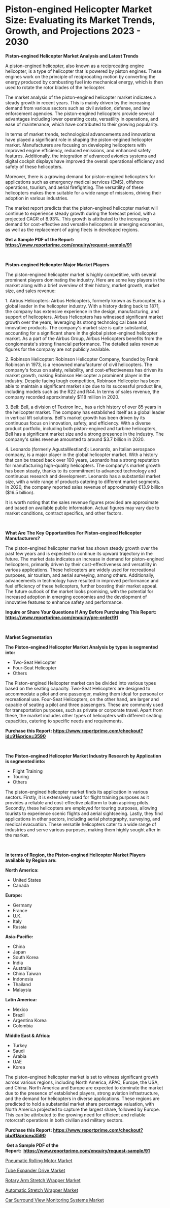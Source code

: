 <p><h1>Piston-engined Helicopter Market Size: Evaluating its Market Trends, Growth, and Projections 2023 - 2030</h1></p><p><strong>Piston-engined Helicopter Market Analysis and Latest Trends</strong></p>
<p><p>A piston-engined helicopter, also known as a reciprocating engine helicopter, is a type of helicopter that is powered by piston engines. These engines work on the principle of reciprocating motion by converting the energy produced by combusting fuel into mechanical energy, which is then used to rotate the rotor blades of the helicopter.</p><p>The market analysis of the piston-engined helicopter market indicates a steady growth in recent years. This is mainly driven by the increasing demand from various sectors such as civil aviation, defense, and law enforcement agencies. The piston-engined helicopters provide several advantages including lower operating costs, versatility in operations, and ease of maintenance, which have contributed to their growing popularity.</p><p>In terms of market trends, technological advancements and innovations have played a significant role in shaping the piston-engined helicopter market. Manufacturers are focusing on developing helicopters with improved engine efficiency, reduced emissions, and enhanced safety features. Additionally, the integration of advanced avionics systems and digital cockpit displays have improved the overall operational efficiency and safety of these helicopters.</p><p>Moreover, there is a growing demand for piston-engined helicopters for applications such as emergency medical services (EMS), offshore operations, tourism, and aerial firefighting. The versatility of these helicopters makes them suitable for a wide range of missions, driving their adoption in various industries.</p><p>The market report predicts that the piston-engined helicopter market will continue to experience steady growth during the forecast period, with a projected CAGR of 8.93%. This growth is attributed to the increasing demand for cost-effective and versatile helicopters in emerging economies, as well as the replacement of aging fleets in developed regions.</p></p>
<p><strong>Get a Sample PDF of the Report:&nbsp; <a href="https://www.reportprime.com/enquiry/request-sample/91">https://www.reportprime.com/enquiry/request-sample/91</a></strong></p>
<p>&nbsp;</p>
<p><strong>Piston-engined Helicopter Major Market Players</strong></p>
<p><p>The piston-engined helicopter market is highly competitive, with several prominent players dominating the industry. Here are some key players in the market along with a brief overview of their history, market growth, market size, and sales revenue:</p><p>1. Airbus Helicopters: Airbus Helicopters, formerly known as Eurocopter, is a global leader in the helicopter industry. With a history dating back to 1871, the company has extensive experience in the design, manufacturing, and support of helicopters. Airbus Helicopters has witnessed significant market growth over the years, leveraging its strong technological base and innovative products. The company's market size is quite substantial, accounting for a significant share in the global piston-engined helicopter market. As a part of the Airbus Group, Airbus Helicopters benefits from the conglomerate's strong financial performance. The detailed sales revenue figures for the company are not publicly available.</p><p>2. Robinson Helicopter: Robinson Helicopter Company, founded by Frank Robinson in 1973, is a renowned manufacturer of civil helicopters. The company's focus on safety, reliability, and cost-effectiveness has driven its market growth, making Robinson Helicopter a prominent player in the industry. Despite facing tough competition, Robinson Helicopter has been able to maintain a significant market size due to its successful product line, including models such as the R22 and R44. In terms of sales revenue, the company recorded approximately $118 million in 2020.</p><p>3. Bell: Bell, a division of Textron Inc., has a rich history of over 85 years in the helicopter market. The company has established itself as a global leader in vertical lift solutions. Bell's market growth has been driven by its continuous focus on innovation, safety, and efficiency. With a diverse product portfolio, including both piston-engined and turbine helicopters, Bell has a significant market size and a strong presence in the industry. The company's sales revenue amounted to around $3.7 billion in 2020.</p><p>4. Leonardo (formerly AgustaWestland): Leonardo, an Italian aerospace company, is a major player in the global helicopter market. With a history that can be traced back over 100 years, Leonardo has a strong reputation for manufacturing high-quality helicopters. The company's market growth has been steady, thanks to its commitment to advanced technology and continuous research and development. Leonardo has a substantial market size, with a wide range of products catering to different market segments. In 2020, the company reported sales revenue of approximately €13.9 billion ($16.5 billion).</p><p>It is worth noting that the sales revenue figures provided are approximate and based on available public information. Actual figures may vary due to market conditions, contract specifics, and other factors.</p></p>
<p>&nbsp;</p>
<p><strong>What Are The Key Opportunities For Piston-engined Helicopter Manufacturers?</strong></p>
<p><p>The piston-engined helicopter market has shown steady growth over the past few years and is expected to continue its upward trajectory in the future. The market data indicates an increase in demand for piston-engined helicopters, primarily driven by their cost-effectiveness and versatility in various applications. These helicopters are widely used for recreational purposes, air tourism, and aerial surveying, among others. Additionally, advancements in technology have resulted in improved performance and fuel efficiency of these helicopters, further boosting their market appeal. The future outlook of the market looks promising, with the potential for increased adoption in emerging economies and the development of innovative features to enhance safety and performance.</p></p>
<p><strong>Inquire or Share Your Questions If Any Before Purchasing This Report: <a href="https://www.reportprime.com/enquiry/pre-order/91">https://www.reportprime.com/enquiry/pre-order/91</a></strong></p>
<p>&nbsp;</p>
<p><strong>Market Segmentation</strong></p>
<p><strong>The Piston-engined Helicopter Market Analysis by types is segmented into:</strong></p>
<p><ul><li>Two-Seat Helicopter</li><li>Four-Seat Helicopter</li><li>Others</li></ul></p>
<p><p>The Piston-engined Helicopter market can be divided into various types based on the seating capacity. Two-Seat Helicopters are designed to accommodate a pilot and one passenger, making them ideal for personal or recreational use. Four-Seat Helicopters, on the other hand, are larger and capable of seating a pilot and three passengers. These are commonly used for transportation purposes, such as private or corporate travel. Apart from these, the market includes other types of helicopters with different seating capacities, catering to specific needs and requirements.</p></p>
<p><strong>Purchase this Report:&nbsp;<a href="https://www.reportprime.com/checkout?id=91&price=3590">https://www.reportprime.com/checkout?id=91&price=3590</a></strong></p>
<p>&nbsp;</p>
<p><strong>The Piston-engined Helicopter Market Industry Research by Application is segmented into:</strong></p>
<p><ul><li>Flight Training</li><li>Touring</li><li>Others</li></ul></p>
<p><p>The piston-engined helicopter market finds its application in various sectors. Firstly, it is extensively used for flight training purposes as it provides a reliable and cost-effective platform to train aspiring pilots. Secondly, these helicopters are employed for touring purposes, allowing tourists to experience scenic flights and aerial sightseeing. Lastly, they find applications in other sectors, including aerial photography, surveying, and medical evacuation. These versatile helicopters cater to a wide range of industries and serve various purposes, making them highly sought after in the market.</p></p>
<p>&nbsp;</p>
<p><strong>In terms of Region, the Piston-engined Helicopter Market Players available by Region are:</strong></p>
<p>
    <p> <strong> North America: </strong>
        <ul>
            <li>United States</li>
            <li>Canada</li>
        </ul>
        </p> 
    <p> <strong> Europe: </strong>
        <ul>
            <li>Germany</li>
            <li>France</li>
            <li>U.K.</li>
            <li>Italy</li>
            <li>Russia</li>
        </ul>
        </p> 
    <p> <strong> Asia-Pacific: </strong>
        <ul>
            <li>China</li>
            <li>Japan</li>
            <li>South Korea</li>
            <li>India</li>
            <li>Australia</li>
            <li>China Taiwan</li>
            <li>Indonesia</li>
            <li>Thailand</li>
            <li>Malaysia</li>
        </ul>
        </p> 
    <p> <strong> Latin America: </strong>
        <ul>
            <li>Mexico</li>
            <li>Brazil</li>
            <li>Argentina Korea</li>
            <li>Colombia</li>
        </ul>
        </p> 
    <p> <strong> Middle East & Africa: </strong>
        <ul>
            <li>Turkey</li>
            <li>Saudi</li>
            <li>Arabia</li>
            <li>UAE</li>
            <li>Korea</li>
        </ul>
    </p>
    </p>
<p><p>The piston-engined helicopter market is set to witness significant growth across various regions, including North America, APAC, Europe, the USA, and China. North America and Europe are expected to dominate the market due to the presence of established players, strong aviation infrastructure, and the demand for helicopters in diverse applications. These regions are predicted to hold a substantial market share percentage valuation, with North America projected to capture the largest share, followed by Europe. This can be attributed to the growing need for efficient and reliable rotorcraft operations in both civilian and military sectors.</p></p>
<p><strong>Purchase this Report: <a href="https://www.reportprime.com/checkout?id=91&price=3590">https://www.reportprime.com/checkout?id=91&price=3590</a></strong></p>
<p>&nbsp;<strong>Get a Sample PDF of the Report:&nbsp;&nbsp;<a href="https://www.reportprime.com/enquiry/request-sample/91">https://www.reportprime.com/enquiry/request-sample/91</a></strong></p>
<p><strong></strong></p>
<p><p><a href="https://www.linkedin.com/pulse/pneumatic-rolling-motor-market-share-amp-new-trends-analysis-9bzae/">Pneumatic Rolling Motor Market</a></p><p><a href="https://www.linkedin.com/pulse/tube-expander-drive-market-insights-players-forecast-till-emmme/">Tube Expander Drive Market</a></p><p><a href="https://medium.com/@marvinhug741/rotary-arm-stretch-wrapper-market-insight-market-trends-growth-forecasted-from-2023-to-2030-6a5eb8240fc8">Rotary Arm Stretch Wrapper Market</a></p><p><a href="https://medium.com/@thesjenney10210/automatic-stretch-wrapper-market-size-reveals-the-best-marketing-channels-in-global-industry-dc1809370fab">Automatic Stretch Wrapper Market</a></p><p><a href="https://github.com/WillieWoodard/Market-Research-Report-List-2/blob/main/car-surround-view-monitoring-systems-market.md">Car Surround View Monitoring Systems Market</a></p></p>